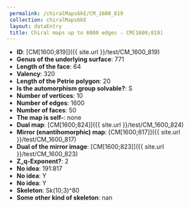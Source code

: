```yaml
--- 
 permalink: /chiralMaps6kE/CM_1600_819 
 collection: chiralMaps6kE
 layout: dataEntry
 title: Chiral maps up to 6000 edges - CM[1600;819]
---
```


- **ID**: [CM[1600;819]]({{ site.url }}/test/CM_1600_819)
- **Genus of the underlying surface**: 771
- **Length of the face**: 64
- **Valency**: 320
- **Length of the Petrie polygon**: 20
- **Is the automorphism group solvable?**: S
- **Number of vertices**: 10
- **Number of edges**: 1600
- **Number of faces**: 50
- **The map is self-**: none
- **Dual map**: [CM[1600;824]]({{ site.url }}/test/CM_1600_824)
- **Mirror (enantihomorphic) map**: [CM[1600;817]]({{ site.url }}/test/CM_1600_817)
- **Dual of the mirror image**: [CM[1600;823]]({{ site.url }}/test/CM_1600_823)
- **Z_q-Exponent?**: 2
- **No idea**:  191:817
- **No idea**: Y
- **No idea**: Y
- **Skeleton**: Sk(10;3)^80
- **Some other kind of skeleton**: nan
